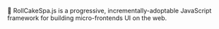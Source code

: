 🖖 RollCakeSpa.js is a progressive, incrementally-adoptable JavaScript framework for building micro-frontends UI on the web.
